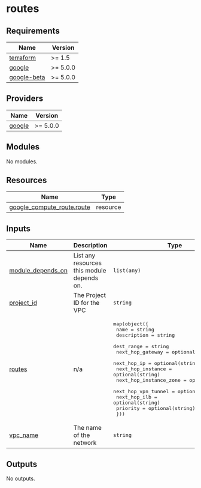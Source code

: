 # routes

<!-- BEGINNING OF PRE-COMMIT-TERRAFORM DOCS HOOK -->
## Requirements

| Name | Version |
|------|---------|
| <a name="requirement_terraform"></a> [terraform](#requirement\_terraform) | >= 1.5 |
| <a name="requirement_google"></a> [google](#requirement\_google) | >= 5.0.0 |
| <a name="requirement_google-beta"></a> [google-beta](#requirement\_google-beta) | >= 5.0.0 |

## Providers

| Name | Version |
|------|---------|
| <a name="provider_google"></a> [google](#provider\_google) | >= 5.0.0 |

## Modules

No modules.

## Resources

| Name | Type |
|------|------|
| [google_compute_route.route](https://registry.terraform.io/providers/hashicorp/google/latest/docs/resources/compute_route) | resource |

## Inputs

| Name | Description | Type | Default | Required |
|------|-------------|------|---------|:--------:|
| <a name="input_module_depends_on"></a> [module\_depends\_on](#input\_module\_depends\_on) | List any resources this module depends on. | `list(any)` | `[]` | no |
| <a name="input_project_id"></a> [project\_id](#input\_project\_id) | The Project ID for the VPC | `string` | n/a | yes |
| <a name="input_routes"></a> [routes](#input\_routes) | n/a | <pre>map(object({<br>    name                   = string<br>    description            = string<br>    dest_range             = string<br>    next_hop_gateway       = optional(string)<br>    next_hop_ip            = optional(string)<br>    next_hop_instance      = optional(string)<br>    next_hop_instance_zone = optional(string)<br>    next_hop_vpn_tunnel    = optional(string)<br>    next_hop_ilb           = optional(string)<br>    priority               = optional(string)<br>  }))</pre> | n/a | yes |
| <a name="input_vpc_name"></a> [vpc\_name](#input\_vpc\_name) | The name of the network | `string` | n/a | yes |

## Outputs

No outputs.
<!-- END OF PRE-COMMIT-TERRAFORM DOCS HOOK -->
